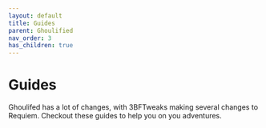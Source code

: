 ```yaml
---
layout: default
title: Guides
parent: Ghoulified
nav_order: 3
has_children: true
---
```

# Guides
Ghoulifed has a lot of changes, with 3BFTweaks making several changes to Requiem. Checkout these guides to help you on you adventures.